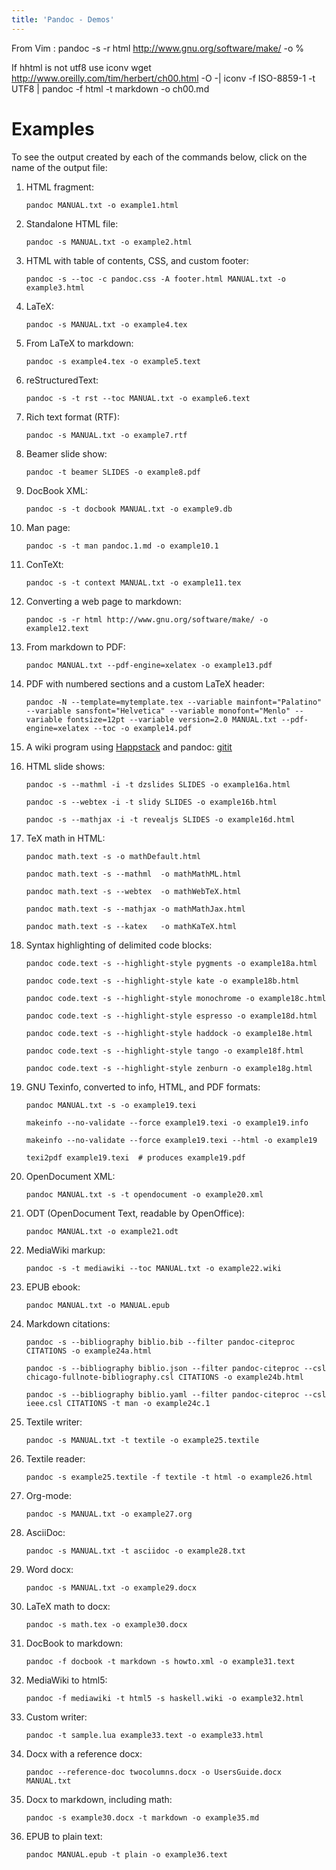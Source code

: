 ```yaml
---
title: 'Pandoc - Demos'
---
```



From Vim :
    pandoc -s -r html http://www.gnu.org/software/make/ -o %

If hhtml is not utf8 use iconv
	wget http://www.oreilly.com/tim/herbert/ch00.html -O -| iconv -f ISO-8859-1 -t UTF8 | pandoc -f html -t markdown -o ch00.md


Examples
========

To see the output created by each of the commands below, click on the
name of the output file:

1.  HTML fragment:

        pandoc MANUAL.txt -o example1.html

2.  Standalone HTML file:

        pandoc -s MANUAL.txt -o example2.html

3.  HTML with table of contents, CSS, and custom footer:

        pandoc -s --toc -c pandoc.css -A footer.html MANUAL.txt -o example3.html

4.  LaTeX:

        pandoc -s MANUAL.txt -o example4.tex

5.  From LaTeX to markdown:

        pandoc -s example4.tex -o example5.text

6.  reStructuredText:

        pandoc -s -t rst --toc MANUAL.txt -o example6.text

7.  Rich text format (RTF):

        pandoc -s MANUAL.txt -o example7.rtf

8.  Beamer slide show:

        pandoc -t beamer SLIDES -o example8.pdf

9.  DocBook XML:

        pandoc -s -t docbook MANUAL.txt -o example9.db

10. Man page:

        pandoc -s -t man pandoc.1.md -o example10.1

11. ConTeXt:

        pandoc -s -t context MANUAL.txt -o example11.tex

12. Converting a web page to markdown:

        pandoc -s -r html http://www.gnu.org/software/make/ -o example12.text

13. From markdown to PDF:

        pandoc MANUAL.txt --pdf-engine=xelatex -o example13.pdf

14. PDF with numbered sections and a custom LaTeX header:

        pandoc -N --template=mytemplate.tex --variable mainfont="Palatino" --variable sansfont="Helvetica" --variable monofont="Menlo" --variable fontsize=12pt --variable version=2.0 MANUAL.txt --pdf-engine=xelatex --toc -o example14.pdf

15. A wiki program using [Happstack](http://happstack.com) and pandoc:
    [gitit](http://gitit.net)

16. HTML slide shows:

        pandoc -s --mathml -i -t dzslides SLIDES -o example16a.html

        pandoc -s --webtex -i -t slidy SLIDES -o example16b.html

        pandoc -s --mathjax -i -t revealjs SLIDES -o example16d.html

17. TeX math in HTML:

        pandoc math.text -s -o mathDefault.html

        pandoc math.text -s --mathml  -o mathMathML.html

        pandoc math.text -s --webtex  -o mathWebTeX.html

        pandoc math.text -s --mathjax -o mathMathJax.html

        pandoc math.text -s --katex   -o mathKaTeX.html

18. Syntax highlighting of delimited code blocks:

        pandoc code.text -s --highlight-style pygments -o example18a.html

        pandoc code.text -s --highlight-style kate -o example18b.html

        pandoc code.text -s --highlight-style monochrome -o example18c.html

        pandoc code.text -s --highlight-style espresso -o example18d.html

        pandoc code.text -s --highlight-style haddock -o example18e.html

        pandoc code.text -s --highlight-style tango -o example18f.html

        pandoc code.text -s --highlight-style zenburn -o example18g.html

19. GNU Texinfo, converted to info, HTML, and PDF formats:

        pandoc MANUAL.txt -s -o example19.texi

        makeinfo --no-validate --force example19.texi -o example19.info

        makeinfo --no-validate --force example19.texi --html -o example19

        texi2pdf example19.texi  # produces example19.pdf

20. OpenDocument XML:

        pandoc MANUAL.txt -s -t opendocument -o example20.xml

21. ODT (OpenDocument Text, readable by OpenOffice):

        pandoc MANUAL.txt -o example21.odt

22. MediaWiki markup:

        pandoc -s -t mediawiki --toc MANUAL.txt -o example22.wiki

23. EPUB ebook:

        pandoc MANUAL.txt -o MANUAL.epub

24. Markdown citations:

        pandoc -s --bibliography biblio.bib --filter pandoc-citeproc CITATIONS -o example24a.html

        pandoc -s --bibliography biblio.json --filter pandoc-citeproc --csl chicago-fullnote-bibliography.csl CITATIONS -o example24b.html

        pandoc -s --bibliography biblio.yaml --filter pandoc-citeproc --csl ieee.csl CITATIONS -t man -o example24c.1

25. Textile writer:

        pandoc -s MANUAL.txt -t textile -o example25.textile

26. Textile reader:

        pandoc -s example25.textile -f textile -t html -o example26.html

27. Org-mode:

        pandoc -s MANUAL.txt -o example27.org

28. AsciiDoc:

        pandoc -s MANUAL.txt -t asciidoc -o example28.txt

29. Word docx:

        pandoc -s MANUAL.txt -o example29.docx

30. LaTeX math to docx:

        pandoc -s math.tex -o example30.docx

31. DocBook to markdown:

        pandoc -f docbook -t markdown -s howto.xml -o example31.text

32. MediaWiki to html5:

        pandoc -f mediawiki -t html5 -s haskell.wiki -o example32.html

33. Custom writer:

        pandoc -t sample.lua example33.text -o example33.html

34. Docx with a reference docx:

        pandoc --reference-doc twocolumns.docx -o UsersGuide.docx MANUAL.txt

35. Docx to markdown, including math:

        pandoc -s example30.docx -t markdown -o example35.md

36. EPUB to plain text:

        pandoc MANUAL.epub -t plain -o example36.text
